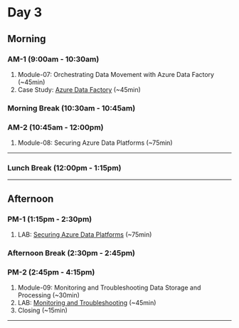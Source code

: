 <!-- Headings -->
# Day 3

## Morning

### AM-1 (9:00am - 10:30am)
<!-- OL  -->
1. Module-07: Orchestrating Data Movement with Azure Data Factory (~45min)
1. Case Study: [Azure Data Factory](https://github.com/MicrosoftLearning/DP-200-Implementing-an-Azure-Data-Solution/blob/master/instructions/dp-200-07_instructions.md "Lab instructions") (~45min)

### Morning Break (10:30am - 10:45am)

### AM-2 (10:45am - 12:00pm)
<!-- OL  -->
1. Module-08: Securing Azure Data Platforms (~75min)
___
### Lunch Break (12:00pm - 1:15pm)
___

## Afternoon

### PM-1 (1:15pm - 2:30pm)
1. LAB: [Securing Azure Data Platforms](https://github.com/MicrosoftLearning/DP-200-Implementing-an-Azure-Data-Solution/blob/master/instructions/dp-200-08_instructions.md "Lab instructions") (~75min)

### Afternoon Break (2:30pm - 2:45pm)

### PM-2 (2:45pm - 4:15pm)
1. Module-09: Monitoring and Troubleshooting Data Storage and Processing (~30min)
1. LAB: [Monitoring and Troubleshooting](https://github.com/MicrosoftLearning/DP-200-Implementing-an-Azure-Data-Solution/blob/master/instructions/dp-200-09_instructions.md "Lab instructions") (~45min)
1. Closing (~15min)
___
